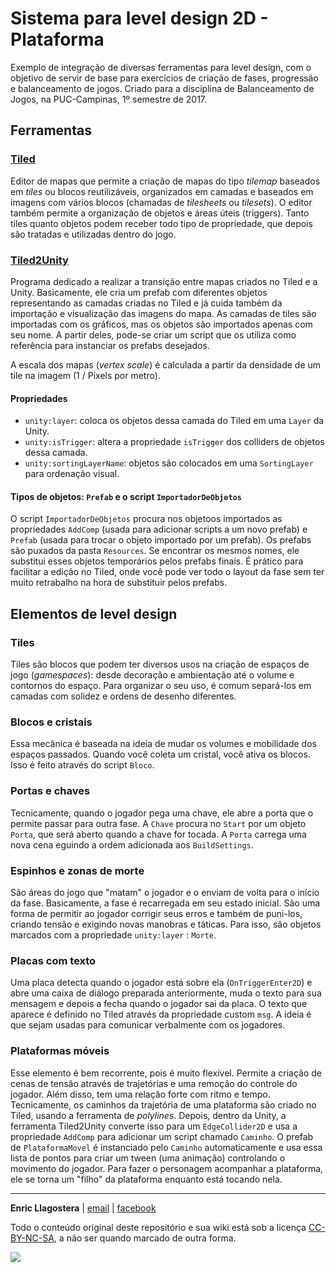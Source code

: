# Sistema para level design 2D - Plataforma

Exemplo de integração de diversas ferramentas para level design, com o objetivo de servir de base para exercícios de criação de fases, progressão e balanceamento de jogos. Criado para a disciplina de Balanceamento de Jogos, na PUC-Campinas, 1º semestre de 2017.

## Ferramentas

### [Tiled](http://www.mapeditor.org/)

Editor de mapas que permite a criação de mapas do tipo *tilemap* baseados em *tiles* ou blocos reutilizáveis, organizados em camadas e baseados em imagens com vários blocos (chamadas de *tilesheets* ou *tilesets*). O editor também permite a organização de objetos e áreas úteis (triggers). Tanto tiles quanto objetos podem receber todo tipo de propriedade, que depois são tratadas e utilizadas dentro do jogo.

### [Tiled2Unity](http://www.seanba.com/tiled2unity)

Programa dedicado a realizar a transição entre mapas criados no Tiled e a Unity. Basicamente, ele cria um prefab com diferentes objetos representando as camadas criadas no Tiled e já cuida também da importação e visualização das imagens do mapa. As camadas de tiles são importadas com os gráficos, mas os objetos são importados apenas com seu nome. A partir deles, pode-se criar um script que os utiliza como referência para instanciar os prefabs desejados.

A escala dos mapas (*vertex scale*) é calculada a partir da densidade de um tile na imagem (1 / Pixels por metro).

#### Propriedades

- `unity:layer`: coloca os objetos dessa camada do Tiled em uma `Layer` da Unity.
- `unity:isTrigger`: altera a propriedade `isTrigger` dos colliders de objetos dessa camada.
- `unity:sortingLayerName`: objetos são colocados em uma `SortingLayer` para ordenação visual.

#### Tipos de objetos: `Prefab` e o script `ImportadorDeObjetos`

O script `ImportadorDeObjetos` procura nos objetoos importados as propriedades `AddComp` (usada para adicionar scripts a um novo prefab) e `Prefab` (usada para trocar o objeto importado por um prefab). Os prefabs são puxados da pasta `Resources`. Se encontrar os mesmos nomes, ele substitui esses objetos temporários pelos prefabs finais. É prático para facilitar a edição no Tiled, onde você pode ver todo o layout da fase sem ter muito retrabalho na hora de substituir pelos prefabs.

## Elementos de level design

### Tiles

Tiles são blocos que podem ter diversos usos na criação de espaços de jogo (*gamespaces*): desde decoração e ambientação até o volume e contornos do espaço. Para organizar o seu uso, é comum separá-los em camadas com solidez e ordens de desenho diferentes.

### Blocos e cristais

Essa mecânica é baseada na ideia de mudar os volumes e mobilidade dos espaços passados. Quando você coleta um cristal, você ativa os blocos. Isso é feito através do script `Bloco`.

### Portas e chaves

Tecnicamente, quando o jogador pega uma chave, ele abre a porta que o permite passar para outra fase. A `Chave` procura no `Start` por um objeto `Porta`, que será aberto quando a chave for tocada. A `Porta` carrega uma nova cena eguindo a ordem adicionada aos `BuildSettings`.

### Espinhos e zonas de morte

São áreas do jogo que "matam" o jogador e o enviam de volta para o início da fase. Basicamente, a fase é recarregada em seu estado inicial. São uma forma de permitir ao jogador corrigir seus erros e também de puni-los, criando tensão e exigindo novas manobras e táticas. Para isso, são objetos marcados com a propriedade `unity:layer` : `Morte`.

### Placas com texto

Uma placa detecta quando o jogador está sobre ela (`OnTriggerEnter2D`) e abre uma caixa de diálogo preparada anteriormente, muda o texto para sua mensagem e depois a fecha quando o jogador sai da placa. O texto que aparece é definido no Tiled através da propriedade custom `msg`. A ideia é que sejam usadas para comunicar verbalmente com os jogadores.

### Plataformas móveis

Esse elemento é bem recorrente, pois é muito flexível. Permite a criação de cenas de tensão através de trajetórias e uma remoção do controle do jogador. Além disso, tem uma relação forte com ritmo e tempo. Tecnicamente, os caminhos da trajetória de uma plataforma são criado no Tiled, usando a ferramenta de *polylines*. Depois, dentro da Unity, a ferramenta Tiled2Unity converte isso para um `EdgeCollider2D` e usa a propriedade `AddComp` para adicionar um script chamado `Caminho`. O prefab de  `PlataformaMovel` é instanciado pelo `Caminho` automaticamente e usa essa lista de pontos para criar um tween (uma animação) controlando o movimento do jogador. Para fazer o personagem acompanhar a plataforma, ele se torna um "filho" da plataforma enquanto está tocando nela.

---
**Enric Llagostera** | [email](mailto:enricllagostera@gmail.com) | [facebook](http://www.facebook.com/enricllagostera)

Todo o conteúdo original deste repositório e sua wiki está sob a licença [CC-BY-NC-SA](https://creativecommons.org/licenses/by-nc-sa/4.0/), a não ser quando marcado de outra forma.

[![](https://licensebuttons.net/l/by-nc-sa/3.0/88x31.png)](https://creativecommons.org/licenses/by-nc-sa/4.0/)
